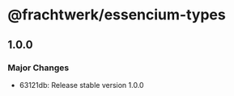 # @frachtwerk/essencium-types

## 1.0.0

### Major Changes

- 63121db: Release stable version 1.0.0
